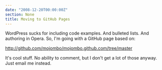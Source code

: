 ```yaml
---
date: "2008-12-20T00:00:00Z"
section: None
title: Moving to GitHub Pages
---
```


WordPress sucks for including code examples. And bulleted lists. And authoring in Opera. So, I'm going with a GitHub page based on:

http://github.com/mojombo/mojombo.github.com/tree/master

It's cool stuff. No ability to comment, but I don't get a lot of those anyway. Just email me instead.

